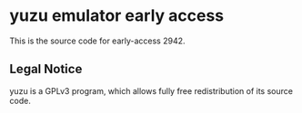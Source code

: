yuzu emulator early access
=============

This is the source code for early-access 2942.

## Legal Notice

yuzu is a GPLv3 program, which allows fully free redistribution of its source code.
